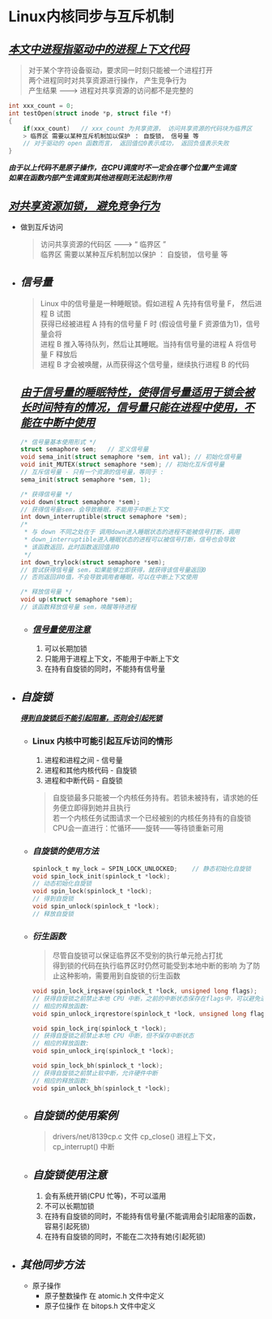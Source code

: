 # Linux内核同步与互斥机制

## *<u>本文中进程指驱动中的进程上下文代码</u>*

> 对于某个字符设备驱动，要求同一时刻只能被一个进程打开  
> 两个进程同时对共享资源进行操作， 产生竞争行为  
> 产生结果 ---> 进程对共享资源的访问都不是完整的  

```C
int xxx_count = 0;
int testOpen(struct inode *p, struct file *f)
{
    if(xxx_count)   // xxx_count 为共享资源， 访问共享资源的代码块为临界区
    > 临界区 需要以某种互斥机制加以保护 ： 自旋锁， 信号量 等  
    // 对于驱动的 open 函数而言， 返回值位0表示成功， 返回负值表示失败
}
```
***由于以上代码不是原子操作，在CPU调度时不一定会在哪个位置产生调度***  
***如果在函数内部产生调度到其他进程则无法起到作用***

## ***<u>对共享资源加锁， 避免竞争行为</u>***

- 做到互斥访问
    > 访问共享资源的代码区 ---> “ 临界区 ”  
    > 临界区 需要以某种互斥机制加以保护 ： 自旋锁， 信号量 等  

- ## ***信号量***
    > Linux 中的信号量是一种睡眠锁。假如进程 A 先持有信号量 F， 然后进程 B 试图  
    > 获得已经被进程 A 持有的信号量 F 时 (假设信号量 F 资源值为1)，信号量会将  
    > 进程 B 推入等待队列，然后让其睡眠。当持有信号量的进程 A 将信号量 F 释放后  
    > 进程 B 才会被唤醒，从而获得这个信号量，继续执行进程 B 的代码  

    ## <u>***由于信号量的睡眠特性，使得信号量适用于锁会被长时间特有的情况，信号量只能在进程中使用，不能在中断中使用***</u>

    ```C
    /* 信号量基本使用形式 */
    struct semaphore sem;   // 定义信号量
    void sema_init(struct semaphore *sem, int val); // 初始化信号量
    void init_MUTEX(struct semaphore *sem); // 初始化互斥信号量
    // 互斥信号量 - 只有一个资源的信号量，等同于 :
    sema_init(struct semaphore *sem, 1);

    /* 获得信号量 */
    void down(struct semaphore *sem);
    // 获得信号量sem，会导致睡眠，不能用于中断上下文
    int down_interruptible(struct semaphore *sem);
    /* 
     * 与 down 不同之处在于 调用down进入睡眠状态的进程不能被信号打断，调用
     * down_interruptible进入睡眠状态的进程可以被信号打断，信号也会导致
     * 该函数返回，此时函数返回值非0
     */
    int down_trylock(struct semaphore *sem);
    // 尝试获得信号量 sem，如果能够立即获得，就获得该信号量返回0
    // 否则返回非0值，不会导致调用者睡眠，可以在中断上下文使用

    /* 释放信号量 */
    void up(struct semaphore *sem);
    // 该函数释放信号量 sem，唤醒等待进程
    ```

    - ### ***<u>信号量使用注意</u>***
        1. 可以长期加锁
        2. 只能用于进程上下文，不能用于中断上下文
        3. 在持有自旋锁的同时，不能持有信号量


- ## ***自旋锁***
    ***<u>得到自旋锁后不能引起阻塞，否则会引起死锁</u>***  
    - ### Linux 内核中可能引起互斥访问的情形
      1. 进程和进程之间 - 信号量
      2. 进程和其他内核代码 - 自旋锁
      3. 进程和中断代码 - 自旋锁
      > 自旋锁最多只能被一个内核任务持有。若锁未被持有，请求她的任务便立即得到她并且执行  
      > 若一个内核任务试图请求一个已经被别的内核任务持有的自旋锁  
      > CPU会一直进行：忙循环——旋转——等待锁重新可用

    - ### ***自旋锁的使用方法***
        ```C
        spinlock_t my_lock = SPIN_LOCK_UNLOCKED;    // 静态初始化自旋锁
        void spin_lock_init(spinlock_t *lock);
        // 动态初始化自旋锁
        void spin_lock(spinlock_t *lock);
        // 得到自旋锁
        void spin_unlock(spinlock_t *lock);
        // 释放自旋锁
        ```
    - ### ***衍生函数***
        > 尽管自旋锁可以保证临界区不受别的执行单元抢占打扰  
        > 得到锁的代码在执行临界区时仍然可能受到本地中断的影响
        > 为了防止这种影响，需要用到自旋锁的衍生函数
        ```C
        void spin_lock_irqsave(spinlock_t *lock, unsigned long flags);
        // 获得自旋锁之前禁止本地 CPU 中断，之前的中断状态保存在flags中，可以避免进程上下文(共享资源的访问)被本地硬件中断打断
        // 相应的释放函数:
        void spin_unlock_irqrestore(spinlock_t *lock, unsigned long flags);

        void spin_lock_irq(spinlock_t *lock);
        // 获得自旋锁之前禁止本地 CPU 中断，但不保存中断状态
        // 相应的释放函数:
        void spin_unlock_irq(spinlock_t *lock);

        void spin_lock_bh(spinlock_t *lock);
        // 获得自旋锁之前禁止软中断，允许硬件中断
        // 相应的释放函数:
        void spin_unlock_bh(spinlock_t *lock);
        ```
    - ## ***自旋锁的使用案例***
        > drivers/net/8139cp.c 文件 cp_close() 进程上下文，cp_interrupt() 中断  
    - ## ***自旋锁使用注意***
        1. 会有系统开销(CPU 忙等)，不可以滥用
        2. 不可以长期加锁
        3. 在持有自旋锁的同时，不能持有信号量(不能调用会引起阻塞的函数，容易引起死锁)
        4. 在持有自旋锁的同时，不能在二次持有她(引起死锁)

- ## ***其他同步方法***
    - 原子操作
        - 原子整数操作
            在 atomic.h 文件中定义
        - 原子位操作
            在 bitops.h 文件中定义